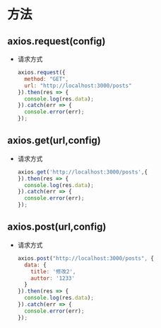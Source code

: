 # 方法

## axios.request(config)

+ 请求方式

    ```js
    axios.request({
      method: "GET",
      url: "http://localhost:3000/posts"
    }).then(res => {
      console.log(res.data);
    }).catch(err => {
      console.error(err);
    });
    ```

## axios.get(url,config)

+ 请求方式

    ```js
    axios.get('http://localhost:3000/posts',{
    }).then(res => {
      console.log(res.data);
    }).catch(err => {
      console.error(err);
    });
    ```

## axios.post(url,config)

+ 请求方式

    ```js
    axios.post("http://localhost:3000/posts", {
      data: {
        title: '修改2',
        auttor: '1233'
      }
    }).then(res => {
      console.log(res.data);
    }).catch(err => {
      console.error(err);
    });
    ```
